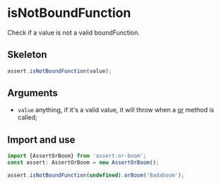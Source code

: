 # isNotBoundFunction

Check if a value is not a valid boundFunction.

## Skeleton

```ts
assert.isNotBoundFunction(value);
```

## Arguments

- `value` anything, if it's a valid value, it will throw when a [or](../or.md) method is called;

## Import and use

```ts
import {AssertOrBoom} from 'assert-or-boom';
const assert: AssertOrBoom = new AssertOrBoom();

assert.isNotBoundFunction(undefined).orBoom('Badaboom');
```
